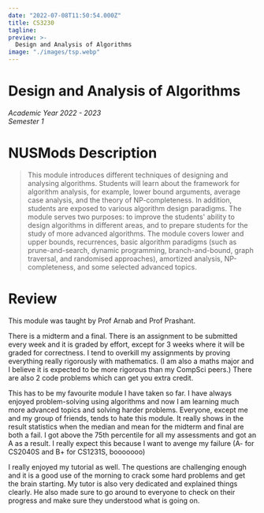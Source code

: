 ```yaml
---
date: "2022-07-08T11:50:54.000Z"
title: CS3230
tagline:
preview: >-
  Design and Analysis of Algorithms
image: "./images/tsp.webp"
--- 
```


# Design and Analysis of Algorithms
*Academic Year 2022 - 2023*  
*Semester 1*

# NUSMods Description
> This module introduces different techniques of designing and analysing algorithms. Students will learn about the framework for algorithm analysis, for example, lower bound arguments, average case analysis, and the theory of NP-completeness. In addition, students are exposed to various algorithm design paradigms. The module serves two purposes: to improve the students' ability to design algorithms in different areas, and to prepare students for the study of more advanced algorithms. The module covers lower and upper bounds, recurrences, basic algorithm paradigms (such as prune-and-search, dynamic programming, branch-and-bound, graph traversal, and randomised approaches), amortized analysis, NP-completeness, and some selected advanced topics.

# Review
This module was taught by Prof Arnab and Prof Prashant.

There is a midterm and a final. There is an assignment to be submitted every week and it is graded by effort, except for 3 weeks where it will be graded for correctness. I tend to overkill my assignments by proving everything really rigorously with mathematics. (I am also a maths major and I believe it is expected to be more rigorous than my CompSci peers.) There are also 2 code problems which can get you extra credit.

This has to be my favourite module I have taken so far. I have always enjoyed problem-solving using algorithms and now I am learning much more advanced topics and solving harder problems. Everyone, except me and my group of friends, tends to hate this module. It really shows in the result statistics when the median and mean for the midterm and final are both a fail. I got above the 75th percentile for all my assessments and got an A as a result. I really expect this because I want to avenge my failure (A- for CS2040S and B+ for CS1231S, booooooo)

I really enjoyed my tutorial as well. The questions are challenging enough and it is a good use of the morning to crack some hard problems and get the brain starting. My tutor is also very dedicated and explained things clearly. He also made sure to go around to everyone to check on their progress and make sure they understood what is going on.
